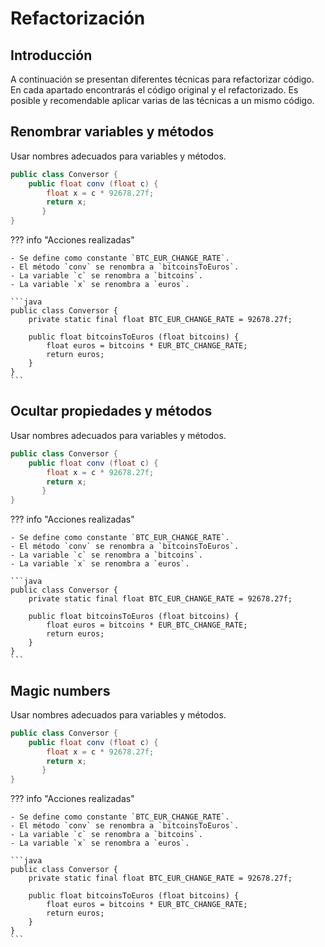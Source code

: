 # Refactorización

## Introducción

A continuación se presentan diferentes técnicas para refactorizar código. En cada apartado encontrarás el código original y el refactorizado. Es posible y recomendable aplicar varias de las técnicas a un mismo código.

## Renombrar variables y métodos

Usar nombres adecuados para variables y métodos.

```java
public class Conversor {
	public float conv (float c) {
		float x = c * 92678.27f;
		return x;
	   }
}
```

??? info "Acciones realizadas"

    - Se define como constante `BTC_EUR_CHANGE_RATE`.
    - El método `conv` se renombra a `bitcoinsToEuros`.
    - La variable `c` se renombra a `bitcoins`.
    - La variable `x` se renombra a `euros`.

    ```java
    public class Conversor {
        private static final float BTC_EUR_CHANGE_RATE = 92678.27f;

        public float bitcoinsToEuros (float bitcoins) {
            float euros = bitcoins * EUR_BTC_CHANGE_RATE;
            return euros;
        }
    }
    ```

## Ocultar propiedades y métodos

Usar nombres adecuados para variables y métodos.

```java
public class Conversor {
	public float conv (float c) {
		float x = c * 92678.27f;
		return x;
	   }
}
```

??? info "Acciones realizadas"

    - Se define como constante `BTC_EUR_CHANGE_RATE`.
    - El método `conv` se renombra a `bitcoinsToEuros`.
    - La variable `c` se renombra a `bitcoins`.
    - La variable `x` se renombra a `euros`.

    ```java
    public class Conversor {
        private static final float BTC_EUR_CHANGE_RATE = 92678.27f;

        public float bitcoinsToEuros (float bitcoins) {
            float euros = bitcoins * EUR_BTC_CHANGE_RATE;
            return euros;
        }
    }
    ```

## Magic numbers

Usar nombres adecuados para variables y métodos.

```java
public class Conversor {
	public float conv (float c) {
		float x = c * 92678.27f;
		return x;
	   }
}
```

??? info "Acciones realizadas"

    - Se define como constante `BTC_EUR_CHANGE_RATE`.
    - El método `conv` se renombra a `bitcoinsToEuros`.
    - La variable `c` se renombra a `bitcoins`.
    - La variable `x` se renombra a `euros`.

    ```java
    public class Conversor {
        private static final float BTC_EUR_CHANGE_RATE = 92678.27f;

        public float bitcoinsToEuros (float bitcoins) {
            float euros = bitcoins * EUR_BTC_CHANGE_RATE;
            return euros;
        }
    }
    ```